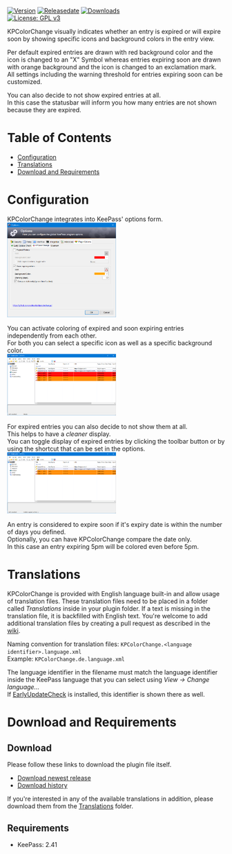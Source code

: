 [![Version](https://img.shields.io/github/release/rookiestyle/kpcolorchange)](https://github.com/rookiestyle/kpcolorchange/releases/latest)
[![Releasedate](https://img.shields.io/github/release-date/rookiestyle/kpcolorchange)](https://github.com/rookiestyle/kpcolorchange/releases/latest)
[![Downloads](https://img.shields.io/github/downloads/rookiestyle/kpcolorchange/total?color=%2300cc00)](https://github.com/rookiestyle/kpcolorchange/releases/latest/download/KPColorChange.plgx)\
[![License: GPL v3](https://img.shields.io/github/license/rookiestyle/kpcolorchange)](https://www.gnu.org/licenses/gpl-3.0)

KPColorChange visually indicates whether an entry is expired or will expire soon by showing specific icons and background colors in the entry view.

Per default expired entries are drawn with red background color and the icon is changed to an "X" Symbol whereas entries expiring soon are drawn with orange background and the icon is changed to an exclamation mark.\
All settings including the warning threshold for entries expiring soon can be customized.

You can also decide to not show expired entries at all.\
In this case the statusbar will inform you how many entries are not shown because they are expired.


# Table of Contents
- [Configuration](#configuration)
- [Translations](#translations)
- [Download and Requirements](#download-and-requirements)

# Configuration
KPColorChange integrates into KeePass' options form.\
<img src="images/KPColorChange%20options.png" alt="Options" height="50%" width="50%" />

You can activate coloring of expired and soon expiring entries independently from each other.\
For both you can select a specific icon as well as a specific background color.\
<img src="images/KPColorChange%20active.png" alt="KPColorChange active" height="50%" width="50%" />

For expired entries you can also decide to not show them at all.\
This helps to have a *cleaner* display.\
You can toggle display of expired entries by clicking the toolbar button or by using the shortcut that can be set in the options.\
<img src="images/KPColorChange%20active%20and%20hiding%20expired.png" alt="KPColorChange active and hiding expired entries" height="50%" width="50%" />

An entry is considered to expire soon if it's expiry date is within the number of days you defined.\
Optionally, you can have KPColorChange compare the date only.\
In this case an entry expiring 5pm will be colored even before 5pm.

# Translations
KPColorChange is provided with English language built-in and allow usage of translation files.
These translation files need to be placed in a folder called *Translations* inside in your plugin folder.
If a text is missing in the translation file, it is backfilled with English text.
You're welcome to add additional translation files by creating a pull request as described in the [wiki](https://github.com/Rookiestyle/KPColorChange/wiki/Create-or-update-translations).

Naming convention for translation files: `KPColorChange.<language identifier>.language.xml`\
Example: `KPColorChange.de.language.xml`
  
The language identifier in the filename must match the language identifier inside the KeePass language that you can select using *View -> Change language...*\
If [EarlyUpdateCheck](https://github.com/rookiestyle/earlyupdatecheck) is installed, this identifier is shown there as well.

# Download and Requirements
## Download
Please follow these links to download the plugin file itself.
- [Download newest release](https://github.com/rookiestyle/kpcolorchange/releases/latest/download/KPColorChange.plgx)
- [Download history](https://github.com/rookiestyle/kpcolorchange/releases)

If you're interested in any of the available translations in addition, please download them from the [Translations](Translations) folder.
## Requirements
* KeePass: 2.41
